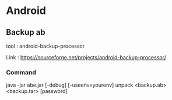 # Android 

## Backup ab

tool : android-backup-processor

Link : https://sourceforge.net/projects/android-backup-processor/

### Command 

java -jar abe.jar [-debug] [-useenv=yourenv] unpack <backup.ab> <backup.tar> [password]

